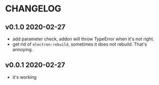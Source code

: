 # CHANGELOG

## v0.1.0 2020-02-27

- add parameter check, addon will throw TypeError when it's not right.
- get rid of `electron-rebuild`, sometimes it does not rebuild. That's annoying.

## v0.0.1 2020-02-27

- it's working
